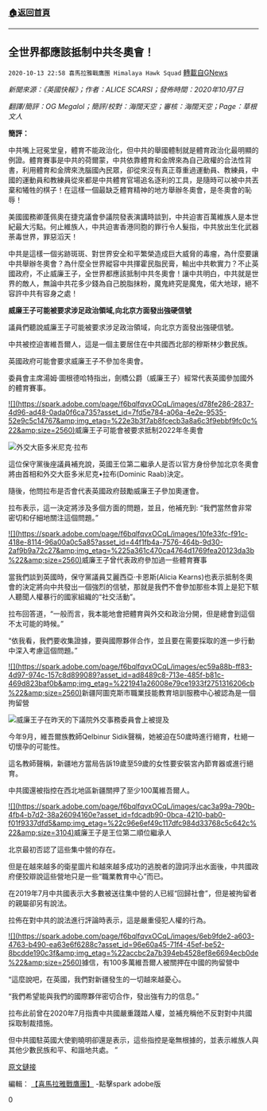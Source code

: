 ###  [:house:返回首頁](https://github.com/ourhimalayas/txt)
---

## 全世界都應該抵制中共冬奧會！
`2020-10-13 22:58 喜馬拉雅戰鷹團 Himalaya Hawk Squad` [轉載自GNews](https://gnews.org/zh-hant/422797/)

*新聞來源：《英國快報》；作者：ALICE SCARSI；發佈時間：2020年10月7日*

*翻譯/簡評：OG Megalol；簡評/校對：海闊天空；審核：海闊天空；Page：草根文人*

**簡評：**

中共嘴上冠冕堂皇，體育不能政治化，但中共的舉國體制就是體育政治化最明顯的例證。體育賽事是中共的荷爾蒙，中共依靠體育和金牌來為自己政權的合法性背書，利用體育和金牌來洗腦國內民眾，卻從來沒有真正尊重過運動員、教練員，中國的運動員和教練員從來都是中共體育官場追名逐利的工具，是隨時可以被中共丟棄和犧牲的棋子！在這樣一個最缺乏體育精神的地方舉辦冬奧會，是冬奧會的恥辱！

美國國務卿蓬佩奧在捷克議會參議院發表演講時談到，中共迫害百萬維族人是本世紀最大污點。何止維族人，中共迫害香港同胞的罪行令人髮指，中共放出生化武器荼毒世界，罪惡滔天！

中共是這樣一個劣跡斑斑、對世界安全和平繁榮造成巨大威脅的毒瘤，為什麼要讓中共舉辦冬奧會？為什麼全世界縱容中共揮霍民脂民膏，輸出中共軟實力？不止英國政府，不止威廉王子，全世界都應該抵制中共冬奧會！讓中共明白，中共就是世界的敵人，無論中共花多少錢為自己脫脂抹粉，魔鬼終究是魔鬼，偌大地球，絕不容許中共有容身之處！

**威廉王子可能被要求涉足政治領域,向北京方面發出強硬信號**

議員們聽說威廉王子可能被要求涉足政治領域，向北京方面發出強硬信號。

中共被控迫害維吾爾人，這是一個主要居住在中共國西北部的穆斯林少數民族。

英國政府可能會要求威廉王子不參加冬奧會。

委員會主席湯姆·圖根德哈特指出，劍橋公爵（威廉王子）經常代表英國參加國外的體育賽事。

[!\[\](https://spark.adobe.com/page/f6bqlfqvxOCqL/images/d78fe286-2837-4d96-ad48-0ada0f6ca735?asset_id=7fd5e784-a06a-4e2e-9535-52e9c5c14767&amp;img_etag=%22e3b3f7ab8fcecb3a8a6c3f9ebbf9fc0c%22&amp;size=2560)](https://spark.adobe.com/page/f6bqlfqvxOCqL/images/d78fe286-2837-4d96-ad48-0ada0f6ca735?asset_id=7fd5e784-a06a-4e2e-9535-52e9c5c14767&amp;img_etag=%22e3b3f7ab8fcecb3a8a6c3f9ebbf9fc0c%22&amp;size=1024)威廉王子可能會被要求抵制2022年冬奧會

![](https://spark.adobe.com/page/f6bqlfqvxOCqL/images/b8ccd6c4-c86e-4e8a-bbfb-0f82db738721?asset_id=c5cb6820-e965-44b4-87f7-30e6c697812d&amp;img_etag=%2260cc1aee6923f2bbc66cab287fd0dd03%22&amp;size=2560)外交大臣多米尼克·拉布

這位保守黨後座議員補充說，英國王位第二繼承人是否以官方身份參加北京冬奧會將由首相和外交大臣多米尼克•拉布(Dominic Raab)決定。

隨後，他問拉布是否會代表英國政府鼓勵威廉王子參加奧運會。

拉布表示，這一決定將涉及多個方面的問題，並且，他補充到: “我們當然會非常密切和仔細地關注這個問題。”

[!\[\](https://spark.adobe.com/page/f6bqlfqvxOCqL/images/10fe33fc-f91c-418e-8114-96a00a0c5a85?asset_id=44f1fb4a-7576-464b-9d30-2af9b9a72c27&amp;img_etag=%225a361c470ca4764d1769fea20123da3b%22&amp;size=2560)](https://spark.adobe.com/page/f6bqlfqvxOCqL/images/10fe33fc-f91c-418e-8114-96a00a0c5a85?asset_id=44f1fb4a-7576-464b-9d30-2af9b9a72c27&amp;img_etag=%225a361c470ca4764d1769fea20123da3b%22&amp;size=1024)威廉王子曾代表政府參加過一些體育賽事

當我們談到英國時，保守黨議員艾麗西亞·卡恩斯(Alicia Kearns)也表示抵制冬奧會的決定將向中共發出一個強烈的信號，那就是我們不會參加那些本質上是犯下駭人聽聞人權暴行的國家組織的“社交活動”。

拉布回答道，“一般而言，我本能地會把體育與外交和政治分開，但是總會到這個不太可能的時候。”

“依我看，我們要收集證據，要與國際夥伴合作，並且要在需要採取的進一步行動中深入考慮這個問題。”

[!\[\](https://spark.adobe.com/page/f6bqlfqvxOCqL/images/ec59a88b-ff83-4d97-974c-157c8d899089?asset_id=ad8489c8-713e-485f-b81c-469d823baf0b&amp;img_etag=%221941a26008e79ce1933f2751316206cb%22&amp;size=2560)](https://spark.adobe.com/page/f6bqlfqvxOCqL/images/ec59a88b-ff83-4d97-974c-157c8d899089?asset_id=ad8489c8-713e-485f-b81c-469d823baf0b&amp;img_etag=%221941a26008e79ce1933f2751316206cb%22&amp;size=1024)新疆阿圖克斯市職業技能教育培訓服務中心被認為是一個拘留營

![](https://spark.adobe.com/page/f6bqlfqvxOCqL/images/4837ab29-0402-45e4-a671-b33b974c9f40?asset_id=3527985a-6182-4393-ba11-3190d559a768&amp;img_etag=%2244abfd2002ce2a1e764caf0942cd6703%22&amp;size=3150)威廉王子在昨天的下議院外交事務委員會上被提及

今年9月，維吾爾族教師Qelbinur Sidik聲稱，她被迫在50歲時進行絕育，杜絕一切懷孕的可能性。

這名教師聲稱，新疆地方當局告訴19歲至59歲的女性要安裝宮內節育器或進行絕育。

中共國還被指控在西北地區新疆關押了至少100萬維吾爾人。

[!\[\](https://spark.adobe.com/page/f6bqlfqvxOCqL/images/cac3a99a-790b-4fb4-b7d2-38a26094160e?asset_id=fdcadb90-0bca-4210-bab0-f01f9337dfd5&amp;img_etag=%22c96e6ef49c117dfc984d33768c5c642c%22&amp;size=3104)](https://spark.adobe.com/page/f6bqlfqvxOCqL/images/cac3a99a-790b-4fb4-b7d2-38a26094160e?asset_id=fdcadb90-0bca-4210-bab0-f01f9337dfd5&amp;img_etag=%22c96e6ef49c117dfc984d33768c5c642c%22&amp;size=1024)威廉王子是王位第二順位繼承人

北京最初否認了這些集中營的存在。

但是在越來越多的衛星圖片和越來越多成功的逃脫者的證詞浮出水面後，中共國政府便狡辯說這些營地只是一些“職業教育中心”而已。

在2019年7月中共國表示大多數被送往集中營的人已經“回歸社會”，但是被拘留者的親屬卻另有說法。

拉佈在對中共的說法進行評論時表示，這是嚴重侵犯人權的行為。

[!\[\](https://spark.adobe.com/page/f6bqlfqvxOCqL/images/6eb9fde2-a603-4763-b490-ea63e6f6288c?asset_id=96e60a45-71f4-45ef-be52-8bcdde190c3f&amp;img_etag=%22accbc2a7b394eb4528ef8e6694ecb0de%22&amp;size=2560)](https://spark.adobe.com/page/f6bqlfqvxOCqL/images/6eb9fde2-a603-4763-b490-ea63e6f6288c?asset_id=96e60a45-71f4-45ef-be52-8bcdde190c3f&amp;img_etag=%22accbc2a7b394eb4528ef8e6694ecb0de%22&amp;size=1024)據信，有100多萬維吾爾人被關押在中國的拘留營中

“這麼說吧，在英國，我們對新疆發生的一切越來越憂心。

“我們希望能與我們的國際夥伴密切合作，發出強有力的信息。”

拉布此前曾在2020年7月指責中共國嚴重踐踏人權，並補充稱他不反對對中共國採取制裁措施。

但中共國駐英國大使劉曉明卻還是表示，這些指控是毫無根據的，並表示維族人與其他少數民族和平、和諧地共處。 ”

[原文鏈接](https://www.express.co.uk/news/royal/1344918/prince-william-news-dominic-raab-china-uighur-persecution-beijing-winter-olympics)

編輯： [【喜馬拉雅戰鷹團】](https://spark.adobe.com/page/f6bqlfqvxOCqL/) -點擊spark adobe版

0
